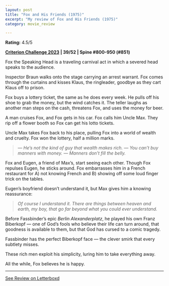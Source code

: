 ```yaml
---
layout: post
title: "Fox and His Friends (1975)"
excerpt: "My review of Fox and His Friends (1975)"
category: movie_review

---
```


**Rating:** 4.5/5

<b><a href="https://boxd.it/pXW6q/detail" rel="nofollow">Criterion Challenge 2023</a> | 39/52 | Spine #800-950 (#851)</b>

Fox the Speaking Head is a traveling carnival act in which a severed head speaks to the audience.

Inspector Braun walks onto the stage carrying an arrest warrant. Fox comes through the curtains and kisses Klaus, the ringleader, goodbye as they cart Klaus off to prison.

Fox buys a lottery ticket, the same as he does every week. He pulls off his shoe to grab the money, but the wind catches it. The teller laughs as another man steps on the cash, threatens Fox, and uses the money for beer.

A man cruises Fox, and Fox gets in his car. Fox calls him Uncle Max. They rip off a flower booth so Fox can get his lotto tickets.

Uncle Max takes Fox back to his place, pulling Fox into a world of wealth and cruelty. Fox won the lottery, half a million marks.

<blockquote><i>— He’s not the kind of guy that wealth makes rich.
— You can’t buy manners with money.
— Manners don’t fill the belly.</i></blockquote>Fox and Eugen, a friend of Max’s, start seeing each other. Though Fox repulses Eugen, he sticks around. Fox embarrasses him in a French restaurant for A) not knowing French and B) showing off some loud finger trick on the tables.

Eugen’s boyfriend doesn’t understand it, but Max gives him a knowing reassurance:

<blockquote><i>Of course I understand it. There are things between heaven and earth, my boy, that go far beyond what you could ever understand.</i></blockquote>Before Fassbinder’s epic <i>Berlin Alexanderplatz</i>, he played his own Franz Biberkopf — one of God’s fools who believe their life can turn around, that goodness is available to them, but that God has cursed to a comic tragedy.

Fassbinder has the perfect Biberkopf face — the clever smirk that every subtlety misses. 

These rich men exploit his simplicity, luring him to take everything away.

All the while, Fox believes he is happy.

<hr>

[See Review on Letterboxd](https://boxd.it/5iNnLp)
